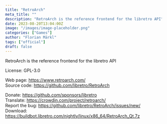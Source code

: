 ```yaml
---
title: "RetroArch"
meta_title: ""
description: "RetroArch is the reference frontend for the libretro API"
date: 2023-08-20T13:04:00Z
image: "/images/image-placeholder.png"
categories: ["Games"]
author: "Florian Märkl"
tags: ["official"]
draft: false
---
```


RetroArch is the reference frontend for the libretro API

License: GPL-3.0

Web page: https://www.retroarch.com/  
Source code: https://github.com/libretro/RetroArch

Donate: https://github.com/sponsors/libretro  
Translate: https://crowdin.com/project/retroarch/  
Report the bug: https://github.com/libretro/RetroArch/issues/new/  
Download: https://buildbot.libretro.com/nightly/linux/x86_64/RetroArch_Qt.7z
